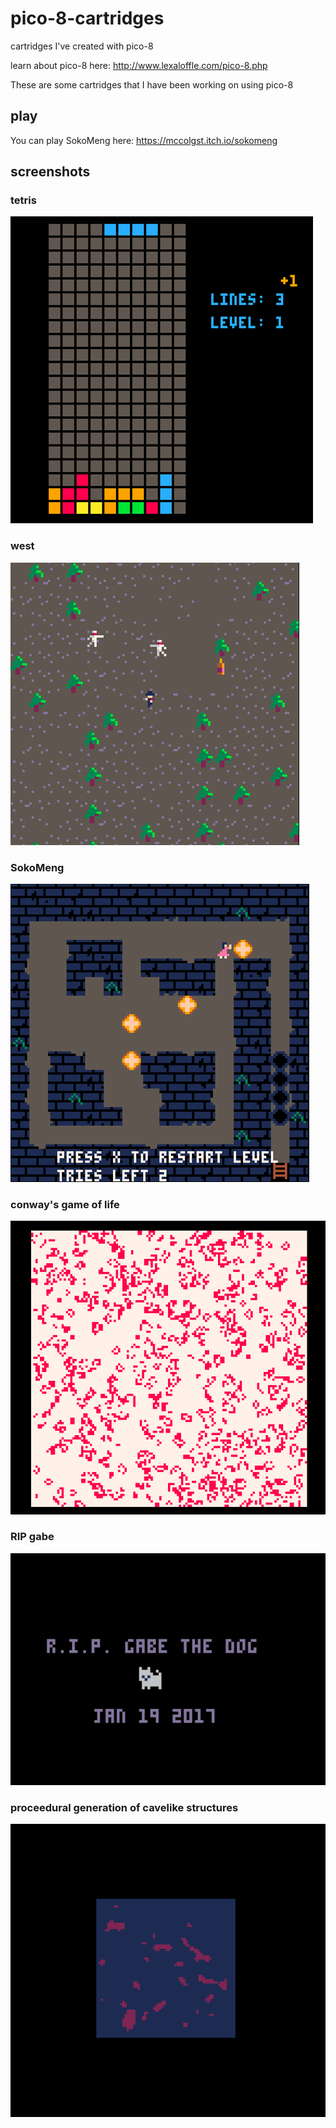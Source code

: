 # pico-8-cartridges
cartridges I've created with pico-8


learn about pico-8 here:
http://www.lexaloffle.com/pico-8.php

These are some cartridges that I have been working on using pico-8
## play

You can play SokoMeng here:
https://mccolgst.itch.io/sokomeng

## screenshots

### tetris
![tetris](https://github.com/mccolgst/pico-8-cartridges/blob/master/screenshots/tetris.png "Tetris")
### west
![west](https://github.com/mccolgst/pico-8-cartridges/blob/master/screenshots/west.png "West")
### SokoMeng
![sokomeng](https://github.com/mccolgst/pico-8-cartridges/blob/master/screenshots/sokomeng.png "SokoMeng")
### conway's game of life 
![tetris](https://github.com/mccolgst/pico-8-cartridges/blob/master/screenshots/life.png "Conway's game of life")
### RIP gabe
![rip_gabe](https://github.com/mccolgst/pico-8-cartridges/blob/master/screenshots/rip_gabe.png "RIP Gabe")
### proceedural generation of cavelike structures
![cave](https://github.com/mccolgst/pico-8-cartridges/blob/master/screenshots/caves.png "cave procgen")
